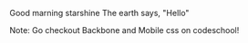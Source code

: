 Good marning starshine
The earth says, "Hello"


Note: Go checkout Backbone and Mobile css on codeschool!
